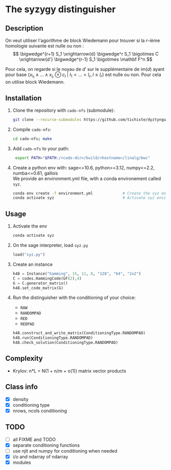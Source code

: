 # The syzygy distinguisher

## Description
On veut utiliser l'agorithme de block Wiedemann pour trouver si la $r$-ième homologie suivante est nulle ou non :  
$$
\bigwedge^{r+1} S_1 \xrightarrow{d} \bigwedge^r S_1 \bigotimes C \xrightarrow{d'} \bigwedge^{r-1} S_1 \bigotimes \mathbf F^n
$$

Pour cela, on regarde si le noyau de $d'$ sur le supplémentaire de $\mathrm{im}(d)$ ayant pour base $\{ x_{l_1}\wedge \dots \wedge x_{l_r} \otimes c_l\ |\ l_1<\dots <l_r, l \leq l_r \}$ est nulle ou non. Pour cela on utilise block Wiedemann.
## Installation

1. Clone the repository with `cado-nfs` (submodule):

    ```bash
    git clone --recurse-submodules https://github.com/tichiste/dyztynguysher.git
    ```

2. Compile `cado-nfs`:

   ```bash
   cd cado-nfs; make
   ```

3. Add `cado-nfs` to your path:

   ```bash
    export PATH="$PATH:/<cado-dir>/build/<hostname>/linalg/bwc"
   ```

4. Create a python env with: sage<=10.6, python>=3.12, numpy<=2.2, numba<=0.61, gallois  
   We provide an environment.yml file, with a conda environement called `syz`.

    ```bash
    conda env create -f environment.yml             # Create the syz environment from file
    conda activate syz                              # Activate syz environment
    ```

## Usage

1. Activate the env

    ```bash
    conda activate syz
    ```

2. On the sage interpreter, load `syz.py`

    ```python
    load("syz.py")
    ```

3. Create an instance

    ```python
    h48 = Instance("hamming", 15, 11, 8, "128", "64", "2x2")
    C = codes.HammingCode(GF(2),4)
    G = C.generator_matrix()
    h48.set_code_matrix(G)
    ```

4. Run the distinguisher with the conditioning of your choice:
   - `RAW`
   - `RANDOMPAD`
   - `RED`
   - `REDPAD`

    ```python
    h48.construct_and_write_matrix(ConditioningType.RANDOMPAD)
    h48.run(ConditioningType.RANDOMPAD)
    h48.check_solution(ConditioningType.RANDOMPAD)
    ```

## Complexity

- Krylov: n*L = N(1 + n/m + o(1)) matrix vector products

## Class info

- [x] density
- [x] conditioning type
- [x] nrows, ncols conditioning

## TODO

- [ ] all FIXME and TODO
- [x] separate conditioning functions
- [ ] use njit and numpy for conditioning when needed
- [x] i/o and ndarray of ndarray
- [x] modules
